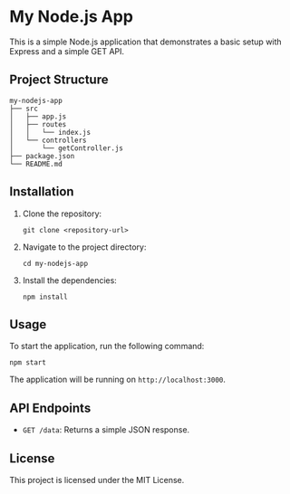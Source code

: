 # My Node.js App

This is a simple Node.js application that demonstrates a basic setup with Express and a simple GET API.

## Project Structure

```
my-nodejs-app
├── src
│   ├── app.js
│   ├── routes
│   │   └── index.js
│   └── controllers
│       └── getController.js
├── package.json
└── README.md
```

## Installation

1. Clone the repository:
   ```
   git clone <repository-url>
   ```
2. Navigate to the project directory:
   ```
   cd my-nodejs-app
   ```
3. Install the dependencies:
   ```
   npm install
   ```

## Usage

To start the application, run the following command:
```
npm start
```

The application will be running on `http://localhost:3000`.

## API Endpoints

- `GET /data`: Returns a simple JSON response.

## License

This project is licensed under the MIT License.